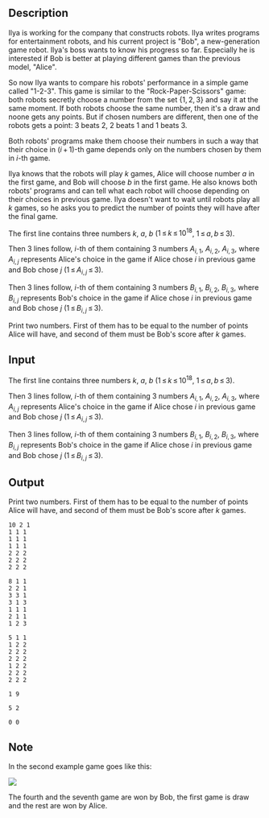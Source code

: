 ## Description

<div><p>Ilya is working for the company that constructs robots. Ilya writes programs for entertainment robots, and his current project is "Bob", a new-generation game robot. Ilya's boss wants to know his progress so far. Especially he is interested if Bob is better at playing different games than the previous model, "Alice". </p><p>So now Ilya wants to compare his robots' performance in a simple game called "1-2-3". This game is similar to the "Rock-Paper-Scissors" game: both robots secretly choose a number from the set <span class="tex-span">{1, 2, 3}</span> and say it at the same moment. If both robots choose the same number, then it's a draw and noone gets any points. But if chosen numbers are different, then one of the robots gets a point: <span class="tex-span">3</span> beats <span class="tex-span">2</span>, <span class="tex-span">2</span> beats <span class="tex-span">1</span> and <span class="tex-span">1</span> beats <span class="tex-span">3</span>. </p><p>Both robots' programs make them choose their numbers in such a way that their choice in <span class="tex-span">(<i>i</i> + 1)</span>-th game depends only on the numbers chosen by them in <span class="tex-span"><i>i</i></span>-th game. </p><p>Ilya knows that the robots will play <span class="tex-span"><i>k</i></span> games, Alice will choose number <span class="tex-span"><i>a</i></span> in the first game, and Bob will choose <span class="tex-span"><i>b</i></span> in the first game. He also knows both robots' programs and can tell what each robot will choose depending on their choices in previous game. Ilya doesn't want to wait until robots play all <span class="tex-span"><i>k</i></span> games, so he asks you to predict the number of points they will have after the final game. </p></div><div class="input-specification"><p>The first line contains three numbers <span class="tex-span"><i>k</i></span>, <span class="tex-span"><i>a</i></span>, <span class="tex-span"><i>b</i></span> (<span class="tex-span">1 ≤ <i>k</i> ≤ 10<sup class="upper-index">18</sup></span>, <span class="tex-span">1 ≤ <i>a</i>, <i>b</i> ≤ 3</span>). </p><p>Then <span class="tex-span">3</span> lines follow, <span class="tex-span"><i>i</i></span>-th of them containing <span class="tex-span">3</span> numbers <span class="tex-span"><i>A</i><sub class="lower-index"><i>i</i>, 1</sub></span>, <span class="tex-span"><i>A</i><sub class="lower-index"><i>i</i>, 2</sub></span>, <span class="tex-span"><i>A</i><sub class="lower-index"><i>i</i>, 3</sub></span>, where <span class="tex-span"><i>A</i><sub class="lower-index"><i>i</i>, <i>j</i></sub></span> represents Alice's choice in the game if Alice chose <span class="tex-span"><i>i</i></span> in previous game and Bob chose <span class="tex-span"><i>j</i></span> (<span class="tex-span">1 ≤ <i>A</i><sub class="lower-index"><i>i</i>, <i>j</i></sub> ≤ 3</span>). </p><p>Then <span class="tex-span">3</span> lines follow, <span class="tex-span"><i>i</i></span>-th of them containing <span class="tex-span">3</span> numbers <span class="tex-span"><i>B</i><sub class="lower-index"><i>i</i>, 1</sub></span>, <span class="tex-span"><i>B</i><sub class="lower-index"><i>i</i>, 2</sub></span>, <span class="tex-span"><i>B</i><sub class="lower-index"><i>i</i>, 3</sub></span>, where <span class="tex-span"><i>B</i><sub class="lower-index"><i>i</i>, <i>j</i></sub></span> represents Bob's choice in the game if Alice chose <span class="tex-span"><i>i</i></span> in previous game and Bob chose <span class="tex-span"><i>j</i></span> (<span class="tex-span">1 ≤ <i>B</i><sub class="lower-index"><i>i</i>, <i>j</i></sub> ≤ 3</span>). </p></div><div class="output-specification"><p>Print two numbers. First of them has to be equal to the number of points Alice will have, and second of them must be Bob's score after <span class="tex-span"><i>k</i></span> games.</p></div>

## Input

<p>The first line contains three numbers <span class="tex-span"><i>k</i></span>, <span class="tex-span"><i>a</i></span>, <span class="tex-span"><i>b</i></span> (<span class="tex-span">1 ≤ <i>k</i> ≤ 10<sup class="upper-index">18</sup></span>, <span class="tex-span">1 ≤ <i>a</i>, <i>b</i> ≤ 3</span>). </p><p>Then <span class="tex-span">3</span> lines follow, <span class="tex-span"><i>i</i></span>-th of them containing <span class="tex-span">3</span> numbers <span class="tex-span"><i>A</i><sub class="lower-index"><i>i</i>, 1</sub></span>, <span class="tex-span"><i>A</i><sub class="lower-index"><i>i</i>, 2</sub></span>, <span class="tex-span"><i>A</i><sub class="lower-index"><i>i</i>, 3</sub></span>, where <span class="tex-span"><i>A</i><sub class="lower-index"><i>i</i>, <i>j</i></sub></span> represents Alice's choice in the game if Alice chose <span class="tex-span"><i>i</i></span> in previous game and Bob chose <span class="tex-span"><i>j</i></span> (<span class="tex-span">1 ≤ <i>A</i><sub class="lower-index"><i>i</i>, <i>j</i></sub> ≤ 3</span>). </p><p>Then <span class="tex-span">3</span> lines follow, <span class="tex-span"><i>i</i></span>-th of them containing <span class="tex-span">3</span> numbers <span class="tex-span"><i>B</i><sub class="lower-index"><i>i</i>, 1</sub></span>, <span class="tex-span"><i>B</i><sub class="lower-index"><i>i</i>, 2</sub></span>, <span class="tex-span"><i>B</i><sub class="lower-index"><i>i</i>, 3</sub></span>, where <span class="tex-span"><i>B</i><sub class="lower-index"><i>i</i>, <i>j</i></sub></span> represents Bob's choice in the game if Alice chose <span class="tex-span"><i>i</i></span> in previous game and Bob chose <span class="tex-span"><i>j</i></span> (<span class="tex-span">1 ≤ <i>B</i><sub class="lower-index"><i>i</i>, <i>j</i></sub> ≤ 3</span>). </p>

## Output

<p>Print two numbers. First of them has to be equal to the number of points Alice will have, and second of them must be Bob's score after <span class="tex-span"><i>k</i></span> games.</p>





```input1
10 2 1
1 1 1
1 1 1
1 1 1
2 2 2
2 2 2
2 2 2

```




```input2
8 1 1
2 2 1
3 3 1
3 1 3
1 1 1
2 1 1
1 2 3

```




```input3
5 1 1
1 2 2
2 2 2
2 2 2
1 2 2
2 2 2
2 2 2

```




```output1
1 9

```




```output2
5 2

```




```output3
0 0

```



## Note

<p>In the second example game goes like this:</p><p><img align="middle" class="tex-formula" src="file://sYskMLvu.png" style="max-width: 100.0%;max-height: 100.0%;"></p><p>The fourth and the seventh game are won by Bob, the first game is draw and the rest are won by Alice.</p>
